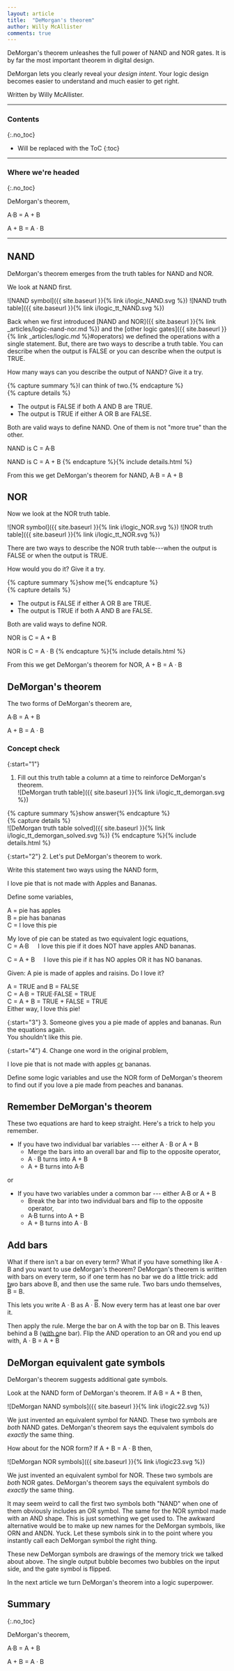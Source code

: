 ```yaml
---
layout: article
title:  "DeMorgan's theorem"
author: Willy McAllister
comments: true
---
```


DeMorgan's theorem unleashes the full power of NAND and NOR gates. It is by far the most important theorem in digital design.

DeMorgan lets you clearly reveal your *design intent*. Your logic design becomes easier to understand and much easier to get right.

Written by Willy McAllister.

----

### Contents
{:.no_toc}

* Will be replaced with the ToC
{:toc}

----

### Where we're headed 
{:.no_toc}

DeMorgan's theorem,

<span class="oline">A&middot;B</span> = <span class="oline">A</span> + <span class="oline">B</span>  

<span class="oline">A + B</span> = <span class="oline">A</span> &middot; <span class="oline">B</span>

----

## NAND

DeMorgan's theorem emerges from the truth tables for NAND and NOR. 

We look at NAND first.

![NAND symbol]({{ site.baseurl }}{% link i/logic_NAND.svg %})
![NAND truth table]({{ site.baseurl }}{% link i/logic_tt_NAND.svg %})

Back when we first introduced [NAND and NOR]({{ site.baseurl }}{% link _articles/logic-nand-nor.md %}) and the [other logic gates]({{ site.baseurl }}{% link _articles/logic.md %}#operators) we defined the operations with a single statement. But, there are two ways to describe a truth table. You can describe when the output is FALSE or you can describe when the output is TRUE. 

How many ways can you describe the output of NAND? Give it a try.

{% capture summary %}I can think of two.{% endcapture %}  
{% capture details %}  
* The output is FALSE if both A AND B are TRUE. 
* The output is TRUE if either A OR B are FALSE.  

Both are valid ways to define NAND. One of them is not "more true" than the other. 

NAND is C = <span class="oline">A&middot;B</span>

NAND is C = <span class="oline">A</span> + <span class="oline">B</span>
{% endcapture %}{% include details.html %}

From this we get DeMorgan's theorem for NAND, <span class="oline">A&middot;B</span> = <span class="oline">A</span> + <span class="oline">B</span>

## NOR

Now we look at the NOR truth table.

![NOR symbol]({{ site.baseurl }}{% link i/logic_NOR.svg %})
![NOR truth table]({{ site.baseurl }}{% link i/logic_tt_NOR.svg %})

There are two ways to describe the NOR truth table---when the output is FALSE or when the output is TRUE.

How would you do it? Give it a try.

{% capture summary %}show me{% endcapture %}  
{% capture details %}  
* The output is FALSE if either A OR B are TRUE. 
* The output is TRUE if both A AND B are FALSE.    

Both are valid ways to define NOR. 

NOR is C = <span class="oline">A + B</span>

NOR is C = <span class="oline">A</span> &middot; <span class="oline">B</span>
{% endcapture %}{% include details.html %}

From this we get DeMorgan's theorem for NOR, <span class="oline">A + B</span> = <span class="oline">A</span> &middot; <span class="oline">B</span>

## DeMorgan's theorem

The two forms of DeMorgan's theorem are,

<span class="oline">A&middot;B</span> = <span class="oline">A</span> + <span class="oline">B</span>  

<span class="oline">A + B</span> = <span class="oline">A</span> &middot; <span class="oline">B</span>

### Concept check


{:start="1"} 
1. Fill out this truth table a column at a time to reinforce DeMorgan's theorem.  
![DeMorgan truth table]({{ site.baseurl }}{% link i/logic_tt_demorgan.svg %})

{% capture summary %}show answer{% endcapture %}  
{% capture details %}  
![DeMorgan truth table solved]({{ site.baseurl }}{% link i/logic_tt_demorgan_solved.svg %})
{% endcapture %}{% include details.html %} 

{:start="2"}
2. Let's put DeMorgan's theorem to work.

Write this statement two ways using the NAND form,

I love pie that is not made with Apples and Bananas. 

Define some variables,

A = pie has apples  
B = pie has bananas  
C = I love this pie

My love of pie can be stated as two equivalent logic equations,  
C = <span class="oline">A&middot;B</span>$\quad$ I love this pie if it does NOT have apples AND bananas.

C = <span class="oline">A</span> + <span class="oline">B</span>$\quad$ I love this pie if it has NO apples OR it has NO bananas.

Given: A pie is made of apples and raisins. Do I love it?

A = TRUE and B = FALSE  
C = <span class="oline">A&middot;B</span> = <span class="oline">TRUE&middot;FALSE</span> = TRUE    
C = <span class="oline">A</span> + <span class="oline">B</span> = <span class="oline">TRUE</span> + <span class="oline">FALSE</span> = TRUE  
Either way, I love this pie!

{:start="3"}
3. Someone gives you a pie made of apples and bananas. Run the equations again.  
You shouldn't like this pie.

{:start="4"}
4. Change one word in the original problem,  

I love pie that is not made with apples <u>or</u> bananas.

Define some logic variables and use the NOR form of DeMorgan's theorem to find out if you love a pie made from peaches and bananas.

## Remember DeMorgan's theorem

These two equations are hard to keep straight. Here's a trick to help you remember.

* If you have two individual bar variables --- either <span class="oline">A</span> &middot; <span class="oline">B</span> or <span class="oline">A</span> + <span class="oline">B</span>
  * Merge the bars into an overall bar and flip to the opposite operator, 
  * <span class="oline">A</span> &middot; <span class="oline">B</span> turns into <span class="oline">A + B</span>
  * <span class="oline">A</span> + <span class="oline">B</span> turns into <span class="oline">A&middot;B</span>

or

* If you have two variables under a common bar --- either <span class="oline">A&middot;B</span> or <span class="oline">A + B</span>
  * Break the bar into two individual bars and flip to the opposite operator,
  * <span class="oline">A&middot;B</span> turns into <span class="oline">A</span> + <span class="oline">B</span>
  * <span class="oline">A + B</span> turns into <span class="oline">A</span> &middot; <span class="oline">B</span>

## Add bars

What if there isn't a bar on every term? What if you have something like <span class="oline">A</span> &middot; B and you want to use deMorgan's theorem? DeMorgan's theorem is written with bars on every term, so if one term has no bar we do a little trick: add two bars above B, and then use the same rule. Two bars undo themselves, <span style="text-decoration: overline double"><span class="oline">B</span></span> = B.

This lets you write <span class="oline">A</span> &middot; B as <span class="oline">A</span> &middot; <span style="text-decoration: overline double"><span class="oline">B</span></span>. Now every term has at least one bar over it. 

Then apply the rule. Merge the bar on A with the top bar on B. This leaves behind a <span class="oline">B</span> (with one bar). Flip the AND operation to an OR and you end up with, <span class="oline">A</span> &middot; B = <span style="border-top: black 1px solid; padding: 2px 0 0 0;">A + <span style="text-decoration: overline">B</span></span>

## DeMorgan equivalent gate symbols

DeMorgan's theorem suggests additional gate symbols. 

Look at the NAND form of DeMorgan's theorem. If <span class="oline">A&middot;B</span> = <span class="oline">A</span> + <span class="oline">B</span> then,

![DeMorgan NAND symbols]({{ site.baseurl }}{% link i/logic22.svg %})

We just invented an equivalent symbol for NAND. These two symbols are *both* NAND gates. DeMorgan's theorem says the equivalent symbols do *exactly* the same thing. 

How about for the NOR form? If <span class="oline">A + B</span> = <span class="oline">A</span> &middot; <span class="oline">B</span> then,

![DeMorgan NOR symbols]({{ site.baseurl }}{% link i/logic23.svg %})

We just invented an equivalent symbol for NOR. These two symbols are *both* NOR gates. DeMorgan's theorem says the equivalent symbols do *exactly* the same thing. 

It may seem weird to call the first two symbols both "NAND" when one of them obviously includes an OR symbol. The same for the NOR symbol made with an AND shape. This is just something we get used to. The awkward alternative would be to make up new names for the DeMorgan symbols, like ORN and ANDN. Yuck. Let these symbols sink in to the point where you instantly call each DeMorgan symbol the right thing.

These new DeMorgan symbols are drawings of the memory trick we talked about above. The single output bubble becomes two bubbles on the input side, and the gate symbol is flipped. 

In the next article we turn DeMorgan's theorem into a logic superpower.

## Summary
{:.no_toc}

DeMorgan's theorem,

<span class="oline">A&middot;B</span> = <span class="oline">A</span> + <span class="oline">B</span>  

<span class="oline">A + B</span> = <span class="oline">A</span> &middot; <span class="oline">B</span>
